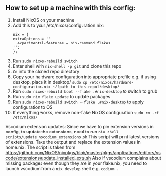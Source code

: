 ## How to set up a machine with this config:

1. Install NixOS on your machine
2. Add this to your /etc/nixos/configuration.nix:
    ```
    nix = {
    extraOptions = ''
      experimental-features = nix-command flakes
    '';
   };
   ```
4. Run `sudo nixos-rebuild switch`
5. Enter shell with `nix-shell -p git` and clone this repo
6. `Cd` into the cloned repo directory
7. Copy your hardware configuration into appropriate profile e.g. if using desktop, place it in desktop/ `sudo cp /etc/nixos/hardware-configuration.nix ~/[path to this repo]/desktop/`
8. Run `sudo nixos-rebuild boot --flake .#nix-desktop` to switch to grub
9. Run `sudo nix flake update` to update packages
10. Run `sudo nixos-rebuild switch --flake .#nix-desktop` to apply configuration to OS
11. If everything works, remove non-flake NixOS configuration `sudo rm -rf /etc/nixos/`

Vscodium extension updates:
Since we have to pin extension versions in config, to update the extensions, need to run `nix-shell scripts/update_vscodium_extensions.sh`.This script will print latest versions of extensions. Take the output and replace the extension values in home.nix.
The script is taken from https://github.com/NixOS/nixpkgs/blob/master/pkgs/applications/editors/vscode/extensions/update_installed_exts.sh
Also if vscodium complains about missing packages even though they are in your flake.nix, you need to launch vscodium from a `nix develop` shell e.g. `codium .`
